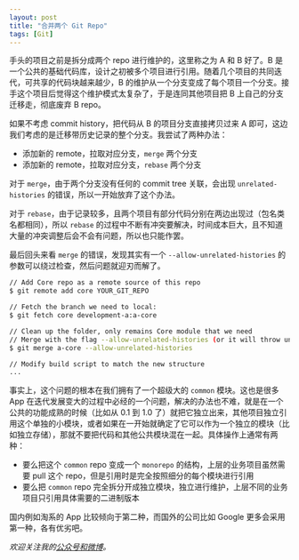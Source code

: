 ```yaml
---
layout: post
title: "合并两个 Git Repo"
tags: [Git]
---
```


手头的项目之前是拆分成两个 repo 进行维护的，这里称之为 A 和 B 好了。B 是一个公共的基础代码库，设计之初被多个项目进行引用。随着几个项目的共同迭代，可共享的代码块越来越少，B 的维护从一个分支变成了每个项目一个分支。接手这个项目后觉得这个维护模式太复杂了，于是连同其他项目把 B 上自己的分支迁移走，彻底废弃 B repo。

<!--more-->

如果不考虑 commit history，把代码从 B 的项目分支直接拷贝过来 A 即可，这边我们考虑的是迁移带历史记录的整个分支。我尝试了两种办法：

- 添加新的 remote，拉取对应分支，`merge` 两个分支
- 添加新的 remote，拉取对应分支，`rebase` 两个分支

对于 `merge`，由于两个分支没有任何的 commit tree 关联，会出现 `unrelated-histories` 的错误，所以一开始放弃了这个办法。

对于 `rebase`，由于记录较多，且两个项目有部分代码分别在两边出现过（包名类名都相同），所以 `rebase` 的过程中不断有冲突要解决，时间成本巨大，且不知道大量的冲突调整后会不会有问题，所以也只能作罢。

最后回头来看 `merge` 的错误，发现其实有一个 `--allow-unrelated-histories` 的参数可以绕过检查，然后问题就迎刃而解了。

``` bash
// Add Core repo as a remote source of this repo
$ git remote add core YOUR_GIT_REPO

// Fetch the branch we need to local: 
$ git fetch core development-a:a-core

// Clean up the folder, only remains Core module that we need 
// Merge with the flag --allow-unrelated-histories (or it will throw unrelated-histories error)
$ git merge a-core --allow-unrelated-histories 

// Modify build script to match the new structure
...
```

事实上，这个问题的根本在我们拥有了一个超级大的 `common` 模块。这也是很多 App 在迭代发展变大的过程中必经的一个问题，解决的办法也不难，就是在一个公共的功能成熟的时候（比如从 0.1 到 1.0 了）就把它独立出来，其他项目独立引用这个单独的小模块，或者如果在一开始就确定了它可以作为一个独立的模块（比如独立存储），那就不要把代码和其他公共模块混在一起。具体操作上通常有两种：

- 要么把这个 `common` repo 变成一个 `monorepo` 的结构，上层的业务项目虽然需要 pull 这个 repo，但是引用时是完全按照细分的每个模块进行引用
- 要么把 `common` repo 完全拆分开成独立模块，独立进行维护，上层不同的业务项目只引用具体需要的二进制版本

国内例如淘系的 App 比较倾向于第二种，而国外的公司比如 Google 更多会采用第一种，各有优劣吧。


*欢迎关注我的[公众号和微博](/about)。*